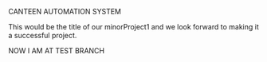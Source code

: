 CANTEEN AUTOMATION SYSTEM

This would be the title of our minorProject1 and we look forward to making it a successful project.

NOW I AM AT TEST BRANCH